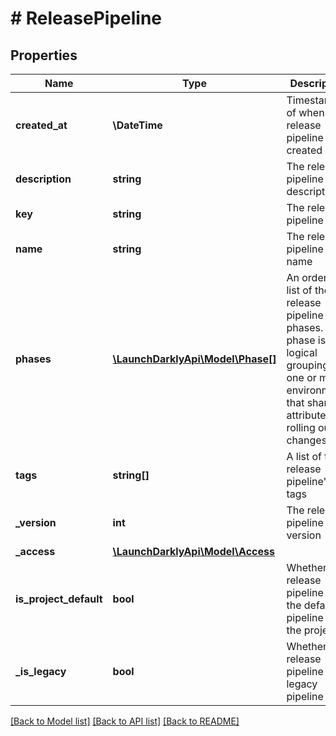 # # ReleasePipeline

## Properties

Name | Type | Description | Notes
------------ | ------------- | ------------- | -------------
**created_at** | **\DateTime** | Timestamp of when the release pipeline was created |
**description** | **string** | The release pipeline description | [optional]
**key** | **string** | The release pipeline key |
**name** | **string** | The release pipeline name |
**phases** | [**\LaunchDarklyApi\Model\Phase[]**](Phase.md) | An ordered list of the release pipeline phases. Each phase is a logical grouping of one or more environments that share attributes for rolling out changes. |
**tags** | **string[]** | A list of the release pipeline&#39;s tags | [optional]
**_version** | **int** | The release pipeline version | [optional]
**_access** | [**\LaunchDarklyApi\Model\Access**](Access.md) |  | [optional]
**is_project_default** | **bool** | Whether this release pipeline is the default pipeline for the project | [optional]
**_is_legacy** | **bool** | Whether this release pipeline is a legacy pipeline | [optional]

[[Back to Model list]](../../README.md#models) [[Back to API list]](../../README.md#endpoints) [[Back to README]](../../README.md)
